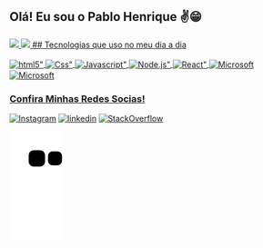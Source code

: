 ## Olá! Eu sou o Pablo Henrique ✌️😁

 <div>
   <a href="https://github.com/PabloXI">
   <img height="180em" src="https://github-readme-stats.vercel.app/api?username=PabloXI&show_icons=true&theme=tokyonight&include_all_commits=true&count_private=true"/>
   <img height="180em" src="https://github-readme-stats.vercel.app/api/top-langs/?username=PabloXI&layout=compact&langs_count=6&theme=tokyonight"/>
## Tecnologias que uso no meu dia a dia
<div style="display: inline_block"><br/>
<img align="center" alt=html5" src="https://img.shields.io/badge/HTML5-E34F26?style=for-the-badge&logo=html5&logoColor=white"> 
<img align="center" alt=Css" src="https://img.shields.io/badge/CSS3-1572B6?style=for-the-badge&logo=css3&logoColor=white"> 
<img align="center" alt=Javascript" src="https://img.shields.io/badge/JavaScript-323330?style=for-the-badge&logo=javascript&logoColor=F7DF1E">
<img align="center" alt=Node.js" src="https://img.shields.io/badge/Node.js-43853D?style=for-the-badge&logo=node.js&logoColor=white">
<img align="center" alt=React" src="https://img.shields.io/badge/React-20232A?style=for-the-badge&logo=react&logoColor=61DAFB">
<img align="center" alt=Microsoft Azure" src="https://img.shields.io/badge/Microsoft_Azure-0089D6?style=for-the-badge&logo=microsoft-azure&logoColor=white">
<img align="center" alt=Microsoft Azure" src="https://img.shields.io/badge/TypeScript-007ACC?style=for-the-badge&logo=typescript&logoColor=white">
 <br>
 
  ### Confira Minhas Redes Socias!
 
<div> 
 
[![Instagram](https://img.shields.io/badge/Instagram-E4405F?style=for-the-badge&logo=instagram&logoColor=white)](https://www.instagram.com/pablohsouzaa/?hl=pt-br)
[![linkedin](https://img.shields.io/badge/LinkedIn-0077B5?style=for-the-badge&logo=linkedin&logoColor=white)](www.linkedin.com/in/pablo-henrique-xl10)
[![StackOverflow](https://img.shields.io/badge/Stack_Overflow-FE7A16?style=for-the-badge&logo=stack-overflow&logoColor=white)](https://stackoverflow.com/users/29030924/pablo-henrique)
  
  ![Snake animation](https://github.com/PabloXI/PabloXI/blob/output/github-contribution-grid-snake.svg)

</div>
